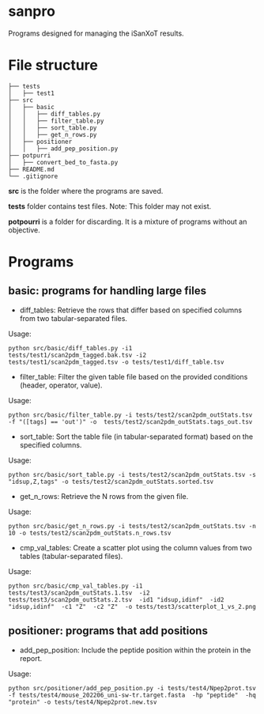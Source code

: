 # sanpro

Programs designed for managing the iSanXoT results.


# File structure
```
├── tests
│   ├── test1
├── src
│   ├── basic
│   │   ├── diff_tables.py
│   │   ├── filter_table.py
│   │   ├── sort_table.py
│   │   ├── get_n_rows.py
│   ├── positioner
│   │   ├── add_pep_position.py
├── potpurri
│   ├── convert_bed_to_fasta.py
├── README.md
└── .gitignore

```

**src** is the folder where the programs are saved.

**tests** folder contains test files. Note: This folder may not exist.

**potpourri** is a folder for discarding. It is a mixture of programs without an objective.


# Programs

## basic: programs for handling large files

* diff_tables: Retrieve the rows that differ based on specified columns from two tabular-separated files.

Usage:
```
python src/basic/diff_tables.py -i1 tests/test1/scan2pdm_tagged.bak.tsv -i2 tests/test1/scan2pdm_tagged.tsv -o tests/test1/diff_table.tsv
```

* filter_table: Filter the given table file based on the provided conditions (header, operator, value).

Usage:
```
python src/basic/filter_table.py -i tests/test2/scan2pdm_outStats.tsv -f "([tags] == 'out')" -o  tests/test2/scan2pdm_outStats.tags_out.tsv
```

* sort_table: Sort the table file (in tabular-separated format) based on the specified columns.

Usage:
```
python src/basic/sort_table.py -i tests/test2/scan2pdm_outStats.tsv -s "idsup,Z,tags" -o tests/test2/scan2pdm_outStats.sorted.tsv
```

* get_n_rows: Retrieve the N rows from the given file.

Usage:
```
python src/basic/get_n_rows.py -i tests/test2/scan2pdm_outStats.tsv -n 10 -o tests/test2/scan2pdm_outStats.n_rows.tsv
```

* cmp_val_tables: Create a scatter plot using the column values from two tables (tabular-separated files).

Usage:
```
python src/basic/cmp_val_tables.py -i1 tests/test3/scan2pdm_outStats.1.tsv  -i2 tests/test3/scan2pdm_outStats.2.tsv  -id1 "idsup,idinf"  -id2 "idsup,idinf"  -c1 "Z"  -c2 "Z"  -o tests/test3/scatterplot_1_vs_2.png
```

## positioner: programs that add positions

* add_pep_position: Include the peptide position within the protein in the report.

Usage:
```
python src/positioner/add_pep_position.py -i tests/test4/Npep2prot.tsv  -f tests/test4/mouse_202206_uni-sw-tr.target.fasta  -hp "peptide"  -hq "protein" -o tests/test4/Npep2prot.new.tsv
```
